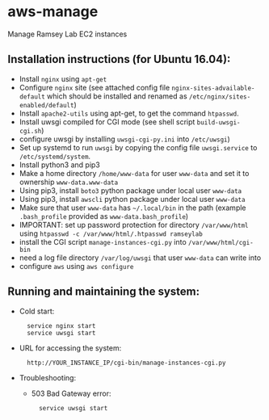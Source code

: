# aws-manage
Manage Ramsey Lab EC2 instances

## Installation instructions (for Ubuntu 16.04):

- Install `nginx` using `apt-get` 
- Configure `nginx` site (see attached config file `nginx-sites-advailable-default` which should be installed and renamed as `/etc/nginx/sites-enabled/default`) 
- Install `apache2-utils` using apt-get, to get the command `htpasswd`.
- Install uwsgi compiled for CGI mode (see shell script `build-uwsgi-cgi.sh`)
- configure uwsgi by installing `uwsgi-cgi-py.ini` into `/etc/uwsgi`)
- Set up systemd to run `uwsgi` by copying the config file `uwsgi.service` to `/etc/systemd/system`.
- Install python3 and pip3
- Make a home directory `/home/www-data` for user `www-data` and set it to ownership `www-data.www-data`
- Using pip3, install `boto3` python package under local user `www-data`
- Using pip3, install `awscli` python package under local user `www-data`
- Make sure that user `www-data` has `~/.local/bin` in the path (example `.bash_profile` provided as `www-data.bash_profile`)
- IMPORTANT: set up password protection for directory `/var/www/html` using `htpasswd -c /var/www/html/.htpasswd ramseylab`
- install the CGI script `manage-instances-cgi.py` into `/var/www/html/cgi-bin`
- need a log file directory `/var/log/uwsgi` that user `www-data` can write into
- configure `aws` using `aws configure`

## Running and maintaining the system:

- Cold start:

        service nginx start
        service uwsgi start

- URL for accessing the system:

        http://YOUR_INSTANCE_IP/cgi-bin/manage-instances-cgi.py
        
- Troubleshooting:

    - 503 Bad Gateway error:
    
            service uwsgi start
            
